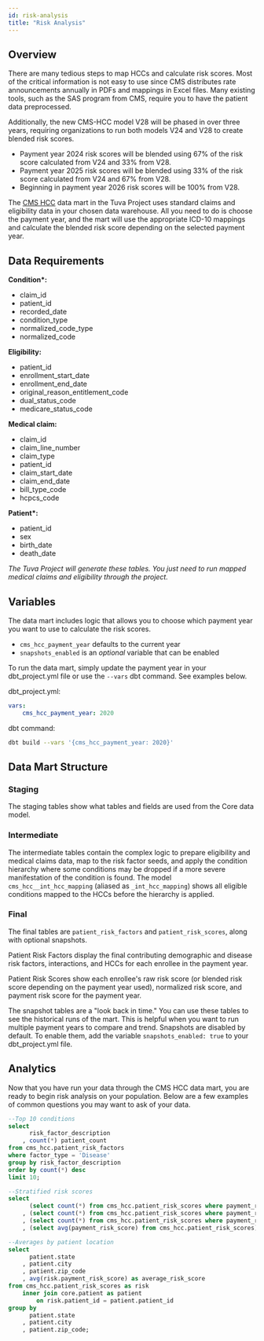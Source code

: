 ```yaml
---
id: risk-analysis
title: "Risk Analysis"
---
```


## Overview

There are many tedious steps to map HCCs and calculate risk scores. Most of the 
critical information is not easy to use since CMS distributes rate announcements 
annually in PDFs and mappings in Excel files. Many existing tools, such as the SAS 
program from CMS, require you to have the patient data preprocessed.

Additionally, the new CMS-HCC model V28 will be phased in over three years, 
requiring organizations to run both models V24 and V28 to create blended risk 
scores.

* Payment year 2024 risk scores will be blended using 67% of the risk score 
  calculated from V24 and 33% from V28.
* Payment year 2025 risk scores will be blended using 33% of the risk score 
  calculated from V24 and 67% from V28.
* Beginning in payment year 2026 risk scores will be 100% from V28.

The [CMS HCC](https://github.com/tuva-health/tuva/tree/main/models/cms_hcc) 
data mart in the Tuva Project uses standard claims and eligibility data in your 
chosen data warehouse. All you need 
to do is choose the payment year, and the mart will use the appropriate ICD-10 
mappings and calculate the blended risk score depending on the selected payment 
year.

## Data Requirements

**Condition\*:**
- claim_id
- patient_id
- recorded_date
- condition_type
- normalized_code_type
- normalized_code

**Eligibility:**
- patient_id
- enrollment_start_date
- enrollment_end_date
- original_reason_entitlement_code
- dual_status_code
- medicare_status_code 

**Medical claim:**
- claim_id
- claim_line_number
- claim_type
- patient_id
- claim_start_date
- claim_end_date
- bill_type_code
- hcpcs_code

**Patient\*:**
- patient_id
- sex
- birth_date
- death_date


*The Tuva Project will generate these tables. You just need to run mapped
medical claims and eligibility through the project.*

## Variables

The data mart includes logic that allows you to choose which payment year you 
want to use to calculate the risk scores.

- `cms_hcc_payment_year` defaults to the current year
- `snapshots_enabled` is an *optional* variable that can be enabled

To run the data mart, simply update the payment year in your dbt_project.yml 
file or use the `--vars` dbt command. See examples below.

dbt_project.yml:

```yaml
vars:
    cms_hcc_payment_year: 2020
```

dbt command:

```bash
dbt build --vars '{cms_hcc_payment_year: 2020}'
```

## Data Mart Structure

### Staging

The staging tables show what tables and fields are used from the Core data model.

### Intermediate

The intermediate tables contain the complex logic to prepare eligibility and 
medical claims data, map to the risk factor seeds, and apply the condition 
hierarchy where some conditions may be dropped if a more severe manifestation of 
the condition is found. The model `cms_hcc__int_hcc_mapping` (aliased as 
`_int_hcc_mapping`) shows all eligible conditions mapped to the HCCs before the 
hierarchy is applied.

### Final

The final tables are `patient_risk_factors` and `patient_risk_scores`, along 
with optional snapshots. 

Patient Risk Factors display the final contributing demographic and disease risk 
factors, interactions, and HCCs for each enrollee in the payment year.

Patient Risk Scores show each enrollee's raw risk score (or blended risk score
depending on the payment year used), normalized risk score, and payment risk 
score for the payment year.

The snapshot tables are a "look back in time." You can use these tables to see 
the historical runs of the mart. This is helpful when you want to run multiple 
payment years to compare and trend. Snapshots are disabled by default. To enable
them, add the variable `snapshots_enabled: true` to your dbt_project.yml file.

## Analytics

Now that you have run your data through the CMS HCC data mart, you are ready to 
begin risk analysis on your population. Below are a few examples of common
questions you may want to ask of your data.

```sql
--Top 10 conditions
select
      risk_factor_description
    , count(*) patient_count
from cms_hcc.patient_risk_factors
where factor_type = 'Disease'
group by risk_factor_description
order by count(*) desc
limit 10;
```

```sql
--Stratified risk scores
select
      (select count(*) from cms_hcc.patient_risk_scores where payment_risk_score <= 1.00) as low_risk
    , (select count(*) from cms_hcc.patient_risk_scores where payment_risk_score = 1.00) as average_risk
    , (select count(*) from cms_hcc.patient_risk_scores where payment_risk_score > 1.00) as high_risk
    , (select avg(payment_risk_score) from cms_hcc.patient_risk_scores) as total_population_average;
```

```sql
--Averages by patient location
select
      patient.state
    , patient.city
    , patient.zip_code
    , avg(risk.payment_risk_score) as average_risk_score
from cms_hcc.patient_risk_scores as risk
    inner join core.patient as patient
        on risk.patient_id = patient.patient_id
group by
      patient.state
    , patient.city
    , patient.zip_code;
```

